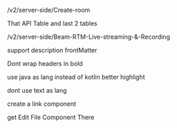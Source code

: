/v2/server-side/Create-room

That API Table and last 2 tables

/v2/server-side/Beam-RTM-Live-streaming-&-Recording

support description frontMatter

Dont wrap headers in bold

use java as lang instead of kotlin better highlight

dont use text as lang

create a link component

get Edit File Component There
